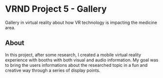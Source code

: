 # VRND Project 5 - Gallery
Gallery in virtual reality about how VR technology is impacting the medicine area.

## About

In this project, after some research, I created a mobile virtual reality experience with booths with both visual and audio information.
My goal was to bring the users informations about the researched topic in a fun and creative way through a series of display points.